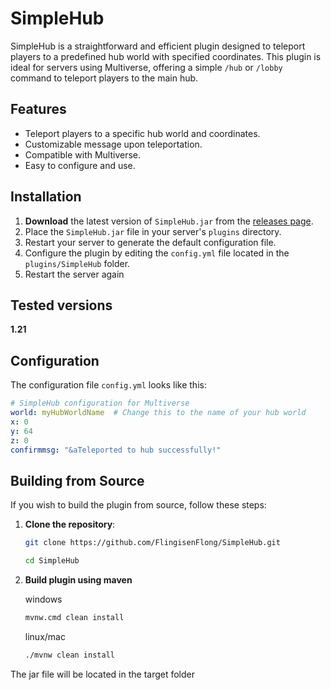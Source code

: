 # SimpleHub

SimpleHub is a straightforward and efficient plugin designed to teleport players to a predefined hub world with specified coordinates. This plugin is ideal for servers using Multiverse, offering a simple `/hub` or `/lobby` command to teleport players to the main hub.

## Features

- Teleport players to a specific hub world and coordinates.
- Customizable message upon teleportation.
- Compatible with Multiverse.
- Easy to configure and use.

## Installation

1. **Download** the latest version of `SimpleHub.jar` from the [releases page](https://github.com/FlingisenFlong/SimpleHub/releases/).
2. Place the `SimpleHub.jar` file in your server's `plugins` directory.
3. Restart your server to generate the default configuration file.
4. Configure the plugin by editing the `config.yml` file located in the `plugins/SimpleHub` folder.
5. Restart the server again

## Tested versions
**1.21**

## Configuration

The configuration file `config.yml` looks like this:

```yaml
# SimpleHub configuration for Multiverse
world: myHubWorldName  # Change this to the name of your hub world
x: 0
y: 64
z: 0
confirmmsg: "&aTeleported to hub successfully!"
```

## Building from Source

If you wish to build the plugin from source, follow these steps:

1. **Clone the repository**:

   ```bash
   git clone https://github.com/FlingisenFlong/SimpleHub.git
   ```
   
   ```bash
   cd SimpleHub
   ```

2. **Build plugin using maven**
   
   windows
   ```cmd
   mvnw.cmd clean install
   ```
   linux/mac
   ```sh
   ./mvnw clean install
   ```
The jar file will be located in the target folder
